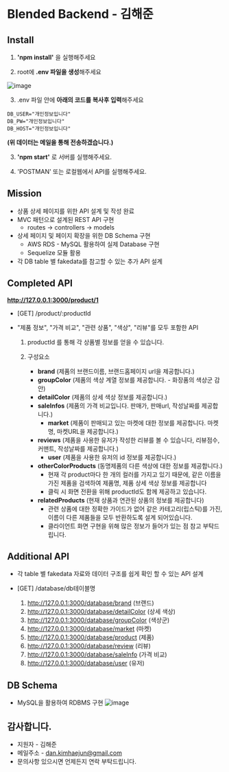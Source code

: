 # Blended Backend - 김해준


## Install

1. __'npm install'__ 을 실행해주세요<br>

2. root에 **.env 파일을 생성**해주세요<br>

![image](https://user-images.githubusercontent.com/49202512/70802645-5183b300-1df5-11ea-9a17-b8238f164dec.png)<br>

3. .env 파일 안에 **아래의 코드를 복사후 입력**해주세요<br> 

```
DB_USER="개인정보입니다"
DB_PW="개인정보입니다"
DB_HOST="개인정보입니다"
```
**(위 데이터는 메일을 통해 전송하겠습니다.)**

3. **'npm start'** 로 서버를 실행해주세요.

4. 'POSTMAN' 또는 로컬웹에서 API를 실행해주세요.


## Mission
  - 상품 상세 페이지를 위한 API 설계 및 작성 완료
  - MVC 패턴으로 설계된 REST API 구현
    - routes -> controllers -> models
  - 상세 페이지 및 페이지 확장을 위한 DB Schema 구현
    - AWS RDS - MySQL 활용하여 실제 Database 구현
    - Sequelize 모듈 활용
  - 각 DB table 별 fakedata를 참고할 수 있는 추가 API 설계
  
  
## Completed API
**<http://127.0.0.1:3000/product/1>**

  - [GET] /product/:productId
  - "제품 정보", "가격 비교", "관련 상품", "색상", "리뷰"를 모두 포함한 API
  
    1. productId 를 통해 각 상품별 정보를 얻을 수 있습니다.
    
    2. 구성요소
        - **brand** (제품의 브랜드이름, 브랜드홈페이지 url을 제공합니다.)
        - **groupColor** (제품의 색상 계열 정보를 제공합니다. - 화장품의 색상군 감안)
        - **detailColor** (제품의 상세 색상 정보를 제공합니다.)
        - **saleInfos** (제품의 가격 비교입니다. 판매가, 판매url, 작성날짜를 제공합니다.)
          - **market** (제품이 판매되고 있는 마켓에 대한 정보를 제공합니다. 마켓명, 마켓URL을 제공합니다.)
        - **reviews** (제품을 사용한 유저가 작성한 리뷰를 볼 수 있습니다, 리뷰점수, 커맨트, 작성날짜를 제공합니다.)
          - **user** (제품을 사용한 유저의 id 정보를 제공합니다.)
        - **otherColorProducts** (동명제품의 다른 색상에 대한 정보를 제공합니다.)
          - 현재 각 product마다 한 개의 컬러를 가지고 있기 때문에, 같은 이름을 가진 제품을 검색하여 제품명, 제품 상세 색상 정보를 제공합니다
          - 클릭 시 화면 전환을 위해 productId도 함께 제공하고 있습니다.
        - **relatedProducts** (현재 상품과 연관된 상품의 정보를 제공합니다)
          - 관련 상품에 대한 정확한 가이드가 없어 같은 카테고리(립스틱)를 가진, 이름이 다른 제품들을 모두 반환하도록 설계 되어있습니다.
          - 클라이언트 화면 구현을 위해 많은 정보가 들어가 있는 점 참고 부탁드립니다.
    

## Additional API

- 각 table 별 fakedata 자료와 데이터 구조를 쉽게 확인 할 수 있는 API 설계
- [GET] /database/db테이블명  

  1. <http://127.0.0.1:3000/database/brand> (브랜드)
  2. <http://127.0.0.1:3000/database/detailColor> (상세 색상)
  3. <http://127.0.0.1:3000/database/groupColor> (색상군)
  4. <http://127.0.0.1:3000/database/market> (마켓)
  5. <http://127.0.0.1:3000/database/product> (제품)
  6. <http://127.0.0.1:3000/database/review> (리뷰)
  7. <http://127.0.0.1:3000/database/saleInfo> (가격 비교)
  8. <http://127.0.0.1:3000/database/user> (유저)
                

## DB Schema
  - MySQL을 활용하여 RDBMS 구현
![image](https://user-images.githubusercontent.com/49202512/70803948-8e04de00-1df8-11ea-9541-d49cc9cf040d.png)


## 감사합니다.
  - 지원자 - 김해준
  - 메일주소 - dan.kimhaejun@gmail.com
  - 문의사항 있으시면 언제든지 연락 부탁드립니다.
